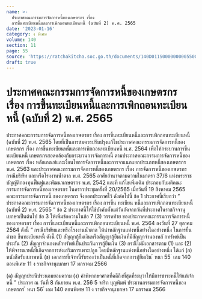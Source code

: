 ```yaml
---
name: >-
  ประกาศคณะกรรมการจัดการหนี้ของเกษตรกร เรื่อง
  การขึ้นทะเบียนหนี้และการเพิกถอนทะเบียนหนี้ (ฉบับที่ 2) พ.ศ. 2565
date: '2023-01-16'
category: ง พิเศษ
volume: 140
section: 11
page: 55
source: 'https://ratchakitcha.soc.go.th/documents/140D011S0000000005500.pdf'
draft: true
---
```


# ประกาศคณะกรรมการจัดการหนี้ของเกษตรกร เรื่อง การขึ้นทะเบียนหนี้และการเพิกถอนทะเบียนหนี้ (ฉบับที่ 2) พ.ศ. 2565

ประกาศคณะกรรมการจัดการหนี้ของเกษตรกร เรื่อง การขึ้นทะเบียนหนี้และการเพิกถอนทะเบียนหนี้ (ฉบับที่ 2) พ.ศ. 2565 โดยที่เป็นการสมควรปรับปรุงแก้ไขประกาศคณะกรรมการจัดการหนี้ของเกษตรกร เรื่อง การขึ้นทะเบียนหนี้และการเพิกถอนทะเบียนหนี้ พ.ศ. 2564 เพื่อให้กระบวนการขึ้นทะเบียนหนี้ เกษตรกรสอดคล้องกับกระบวนการจัดการหนี้ ตามประกาศคณะกรรมการจัดการหนี้ของเกษตรกร เรื่อง หลักเกณฑ์และเงื่อนไขการจัดการหนี้และการจาแนกแยกประเภทหนี้ของเกษตรกร พ.ศ. 2563 และประกาศคณะกรรมการจัดการหนี้ของเกษตรกร เรื่อง การจัดการหนี้ของเกษตรกร กรณีบริษัท และหรือโรงงานน้ำตาล พ.ศ. 2565 อาศัยอำนาจตามความในมาตรา 37/6 แห่งพระราชบัญญัติกองทุนฟื้นฟูและพัฒนาเกษตรกร พ.ศ. 2542 และที่ แก้ไขเพิ่มเติม ประกอบกับมติคณะกรรมการจัดการหนี้ของเกษตรกร ในคราวประชุมครั้งที่ 20/2565 เมื่อวันที่ 19 สิงหาคม 2565 คณะกรรมการจัดการหนี้ ของเกษตรกร จึงออกประกาศไว้ ดังต่อไปนี้ ข้อ 1 ประกาศนี้เรียกว่า “ ประกาศคณะกรรมการจัดการหนี้ของเกษตรกร เรื่อง การขึ้น ทะเบียน หนี้และการเพิกถอนทะเบียนหนี้ (ฉบับที่ 2) พ.ศ. 2565 ” ข้อ 2 ประกาศนี้ให้ใช้บังคับตั้งแต่วันถัดจากวันที่ประกาศในราชกิจจานุเบกษาเป็นต้นไป ข้อ 3 ให้เพิ่มข้อความในข้อ 7 (3) วรรคท้าย ของประกาศคณะกรรมการจัดการหนี้ ของเกษตรกร เรื่อง การขึ้นทะเบียนหนี้และการเพิกถอนทะเบียนหนี้ พ.ศ. 2564 ลงวันที่ 27 ตุลาคม 2564 ดังนี้ “ กรณีบริษัทและหรือโรงงานน้ำตาล ให้นำหลักฐานแห่งหนี้อย่างใดอย่างหนึ่ง ในการยื่นคำขอ ขึ้นทะเบียนหนี้ ดังนี้ (1) สัญญากู้ยืมเงินหรือสัญญากู้ยืมเงินที่มีสัญญาจำนองหลั กทรัพย์เป็นประกัน (2) สัญญาจำนองหลักทรัพย์เป็นประกันการกู้ยืมเงิน (3) กรณีไม่มีเอกสารตาม (1) และ (2) ให้พิจารณาหนี้ที่เกิดจากการส่งเสริมการเพาะปลูก โดยมีหลักฐานแห่งหนี้อย่างใดอย่างหนึ่ง ได้แก่ (ก) หนังสือรับสภาพหนี้ (ข) เอกสารที่เจ้าหนี้รับรองว่าเป็นหนี้ที่เกิดจากการกู้ยืมเงิน ้ หนา 55 ่ เลม 140 ตอนพิเศษ 11 ง ราชกิจจานุเบกษา 17 มกราคม 2566

(ค) สัญญาประนีประนอมยอมความ (ง) คำพิพากษาศาลที่คดีถึงที่สุดที่ระบุว่าให้มีการชาระหนี้ให้แก่เจ้าหนี้ ” ประกาศ ณ วันที่ 8 กันยายน พ.ศ. 256 5 จารึก บุญพิมพ์ ประธานกรรมการจัดการหนี้ของเกษตรกร ้ หนา 56 ่ เลม 140 ตอนพิเศษ 11 ง ราชกิจจานุเบกษา 17 มกราคม 2566
